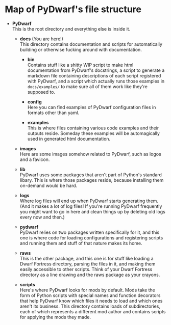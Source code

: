 # Map of PyDwarf's file structure

- **PyDwarf**  
  This is the root directory and everything else is inside it.
  
  - **docs** (You are here!)  
    This directory contains documentation and scripts for automatically building or otherwise fucking around with documentation.
    
    - **bin**  
      Contains stuff like a shitty WIP script to make html documentation from PyDwarf's docstrings, a script to generate a markdown file containing descriptions of each script registered with PyDwarf, and a script which actually runs those examples in `docs/examples/` to make sure all of them work like they're supposed to.
      
    - **config**  
      Here you can find examples of PyDwarf configuration files in formats other than yaml.
      
    - **examples**  
      This is where files containing various code examples and their outputs reside. Someday these examples will be automagically used in generated html documentation.
      
  - **images**  
    Here are some images somehow related to PyDwarf, such as logos and a favicon.
    
  - **lib**  
    PyDwarf uses some packages that aren't part of Python's standard libary. This is where those packages reside, because installing them on-demand would be hard.
    
  - **logs**  
    Where log files will end up when PyDwarf starts generating them. (And it makes a lot of log files! If you're running PyDwarf frequently you might want to go in here and clean things up by deleting old logs every now and then.)
    
  - **pydwarf**  
    PyDwarf relies on two packages written specifically for it, and this one is where code for loading configurations and registering scripts and running them and stuff of that nature makes its home.
    
  - **raws**  
    This is the other package, and this one is for stuff like loading a Dwarf Fortress directory, parsing the files in it, and making them easily accessible to other scripts. Think of your Dwarf Fortress directory as a line drawing and the raws package as your crayons.
    
  - **scripts**  
    Here's where PyDwarf looks for mods by default. Mods take the form of Python scripts with special names and function decorators that help PyDwarf know which files it needs to load and which ones aren't its business. This directory contains loads of subdirectories, each of which represents a different mod author and contains scripts for applying the mods they made.
